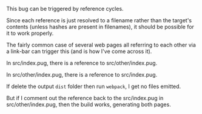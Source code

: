 This bug can be triggered by reference cycles.

Since each reference is just resolved to a filename rather than the target's contents (unless hashes are present in filenames), it should be possible for it to work properly.

The fairly common case of several web pages all referring to each other via a link-bar can trigger this (and is how I've come across it).


In src/index.pug, there is a reference to src/other/index.pug.

In src/other/index.pug, there is a reference to src/index.pug.


If delete the output `dist` folder then run `webpack`, I get no files emitted.

But if I comment out the reference back to the src/index.pug in src/other/index.pug, then the build works, generating both pages.
